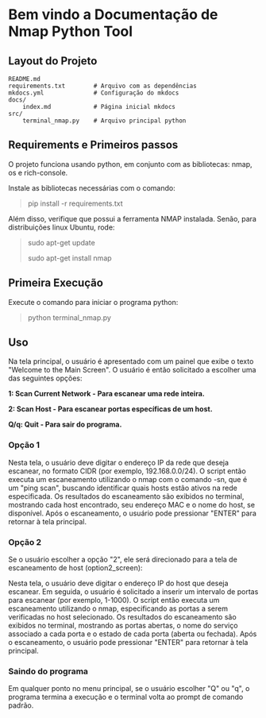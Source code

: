 # Bem vindo a Documentação de Nmap Python Tool

## Layout do Projeto

    README.md
    requirements.txt        # Arquivo com as dependências
    mkdocs.yml              # Configuração do mkdocs
    docs/
        index.md            # Página inicial mkdocs
    src/
        terminal_nmap.py    # Arquivo principal python

## Requirements e Primeiros passos

O projeto funciona usando python, em conjunto com as bibliotecas:
nmap, os e rich-console.

Instale as bibliotecas necessárias com o comando:
> pip install -r requirements.txt

Além disso, verifique que possui a ferramenta NMAP instalada. Senão, para distribuições linux Ubuntu, rode:

> sudo apt-get update
>
> sudo apt-get install nmap

## Primeira Execução
Execute o comando para iniciar o programa python:

> python terminal_nmap.py

## Uso

Na tela principal, o usuário é apresentado com um painel que exibe o texto "Welcome to the Main Screen". O usuário é então solicitado a escolher uma das seguintes opções:

<b>
1: Scan Current Network - Para escanear uma rede inteira.

2: Scan Host - Para escanear portas específicas de um host.

Q/q: Quit - Para sair do programa.
</b>

### Opção 1
Nesta tela, o usuário deve digitar o endereço IP da rede que deseja escanear, no formato CIDR (por exemplo, 192.168.0.0/24).
O script então executa um escaneamento utilizando o nmap com o comando -sn, que é um "ping scan", buscando identificar quais hosts estão ativos na rede especificada.
Os resultados do escaneamento são exibidos no terminal, mostrando cada host encontrado, seu endereço MAC e o nome do host, se disponível.
Após o escaneamento, o usuário pode pressionar "ENTER" para retornar à tela principal.

### Opção 2
Se o usuário escolher a opção "2", ele será direcionado para a tela de escaneamento de host (option2_screen):

Nesta tela, o usuário deve digitar o endereço IP do host que deseja escanear.
Em seguida, o usuário é solicitado a inserir um intervalo de portas para escanear (por exemplo, 1-1000).
O script então executa um escaneamento utilizando o nmap, especificando as portas a serem verificadas no host selecionado.
Os resultados do escaneamento são exibidos no terminal, mostrando as portas abertas, o nome do serviço associado a cada porta e o estado de cada porta (aberta ou fechada).
Após o escaneamento, o usuário pode pressionar "ENTER" para retornar à tela principal.

### Saindo do programa
Em qualquer ponto no menu principal, se o usuário escolher "Q" ou "q", o programa termina a execução e o terminal volta ao prompt de comando padrão.
